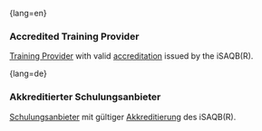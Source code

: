 {lang=en}
### Accredited Training Provider
[Training Provider](#term-training-provider) with valid [accreditation](#term-accreditation) issued by the iSAQB(R).



{lang=de}
### Akkreditierter Schulungsanbieter

[Schulungsanbieter](\l) mit gültiger [Akkreditierung](#_bookmark17)
des iSAQB(R).
